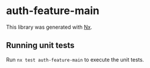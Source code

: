 # auth-feature-main

This library was generated with [Nx](https://nx.dev).

## Running unit tests

Run `nx test auth-feature-main` to execute the unit tests.
